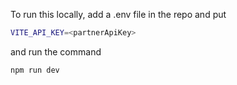 To run this locally, add a .env file in the repo and put 
```bash
VITE_API_KEY=<partnerApiKey>
```
and run the command
```bash
npm run dev
```
